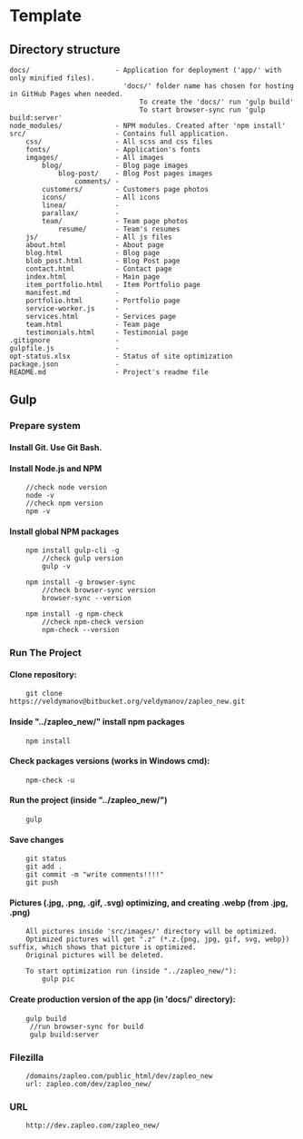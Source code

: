 # Template

## Directory structure

```
docs/                     - Application for deployment ('app/' with only minified files).
                            'docs/' folder name has chosen for hosting in GitHub Pages when needed.
                                To create the 'docs/' run 'gulp build'
                                To start browser-sync run 'gulp build:server'                          
node_modules/             - NPM modules. Created after 'npm install'
src/                      - Contains full application.
    css/                  - All scss and css files
    fonts/                - Application's fonts
    imgages/              - All images
        blog/             - Blog page images
            blog-post/    - Blog Post pages images
                comments/ -
        customers/        - Customers page photos
        icons/            - All icons
        linea/            -
        parallax/         -
        team/             - Team page photos
            resume/       - Team's resumes
    js/                   - All js files
    about.html            - About page
    blog.html             - Blog page
    blob_post.html        - Blog Post page
    contact.html          - Contact page    
    index.html            - Main page
    item_portfolio.html   - Item Portfolio page
    manifest.md           -
    portfolio.html        - Portfolio page
    service-worker.js     - 
    services.html         - Services page
    team.html             - Team page
    testimonials.html     - Testimonial page    
.gitignore                - 
gulpfile.js               -
opt-status.xlsx           - Status of site optimization 
package.json              - 
README.md                 - Project's readme file
```

## Gulp
###  Prepare system
#### Install Git. Use Git Bash.
#### Install Node.js and NPM
```
    //check node version
    node -v
    //check npm version
    npm -v 
```
#### Install global NPM packages 
```
    npm install gulp-cli -g
        //check gulp version
        gulp -v
    
	npm install -g browser-sync	
        //check browser-sync version
        browser-sync --version 
	
    npm install -g npm-check
        //check npm-check version
        npm-check --version	 
```

### Run The Project
#### Clone repository:
```
    git clone https://veldymanov@bitbucket.org/veldymanov/zapleo_new.git
```
#### Inside "../zapleo_new/" install npm packages
````
    npm install
````
#### Check packages versions (works in Windows cmd):
```
    npm-check -u
```
#### Run the project (inside "../zapleo_new/")
````
    gulp
````
#### Save changes
````
    git status
    git add .
    git commit -m "write comments!!!!"
    git push
````
#### Pictures (.jpg, .png, .gif, .svg) optimizing, and creating .webp (from .jpg, .png)
````
    All pictures inside 'src/images/' directory will be optimized.
    Optimized pictures will get ".z" (*.z.{png, jpg, gif, svg, webp}) suffix, which shows that picture is optimized.
    Original pictures will be deleted. 

    To start optimization run (inside "../zapleo_new/"):
        gulp pic
````
#### Create production version of the app (in 'docs/' directory):
````
    gulp build
     //run browser-sync for build
     gulp build:server
````

### Filezilla
````
	/domains/zapleo.com/public_html/dev/zapleo_new
    url: zapleo.com/dev/zapleo_new/
````

### URL
````
    http://dev.zapleo.com/zapleo_new/
````